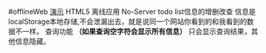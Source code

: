 #offlineWeb
[演示](http://zhuwansan.oschina.io/offlineweb)
HTML5 离线应用 No-Server
todo list信息的增删改查
信息是localStorage本地存储,不会泄漏出去，就是说同一个网站你看到的和我看到的数据不一样。
查询功能 **（如果查询空字符会显示所有信息）** 只会显示查询结果，其他信息隐藏。